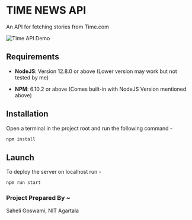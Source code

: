 # TIME NEWS API

An API for fetching stories from Time.com

![Time API Demo](https://res.cloudinary.com/mind-matrix/image/upload/v1617191559/saheli_ns2t0c.png)

## Requirements

* **NodeJS**: Version 12.8.0 or above (Lower version may work but not tested by me)

* **NPM**: 6.10.2 or above (Comes built-in with NodeJS Version mentioned above)

## Installation

Open a terminal in the project root and run the following command -

```bash
npm install
```

## Launch

To deploy the server on localhost run -

```bash
npm run start
```

### Project Prepared By ~

Saheli Goswami,
NIT Agartala
